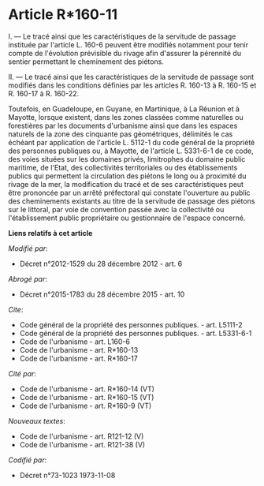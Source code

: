 # Article R*160-11

I. ― Le tracé ainsi que les caractéristiques de la servitude de passage instituée par l'article L. 160-6 peuvent être
modifiés notamment pour tenir compte de l'évolution prévisible du rivage afin d'assurer la pérennité du sentier permettant le
cheminement des piétons. 

II. ― Le tracé ainsi que les caractéristiques de la servitude de passage sont modifiés dans les conditions définies par les
articles R. 160-13 à R. 160-15 et R. 160-17 à R. 160-22. 

Toutefois, en Guadeloupe, en Guyane, en Martinique, à La Réunion et à Mayotte, lorsque existent, dans les zones classées
comme naturelles ou forestières par les documents d'urbanisme ainsi que dans les espaces naturels de la zone des cinquante
pas géométriques, délimités le cas échéant par application de l'article L. 5112-1 du code général de la propriété des
personnes publiques ou, à Mayotte, de l'article L. 5331-6-1 de ce code, des voies situées sur les domaines privés,
limitrophes du domaine public maritime, de l'Etat, des collectivités territoriales ou des établissements publics qui
permettent la circulation des piétons le long ou à proximité du rivage de la mer, la modification du tracé et de ses
caractéristiques peut être prononcée par un arrêté préfectoral qui constate l'ouverture au public des cheminements existants
au titre de la servitude de passage des piétons sur le littoral, par voie de convention passée avec la collectivité ou
l'établissement public propriétaire ou gestionnaire de l'espace concerné.

**Liens relatifs à cet article**

_Modifié par_:

  - Décret n°2012-1529 du 28 décembre 2012 - art. 6

_Abrogé par_:

  - Décret n°2015-1783 du 28 décembre 2015 - art. 10

_Cite_:

  - Code général de la propriété des personnes publiques. - art. L5111-2
  - Code général de la propriété des personnes publiques. - art. L5331-6-1
  - Code de l'urbanisme - art. L160-6
  - Code de l'urbanisme - art. R*160-13
  - Code de l'urbanisme - art. R*160-17

_Cité par_:

  - Code de l'urbanisme - art. R*160-14 (VT)
  - Code de l'urbanisme - art. R*160-15 (VT)
  - Code de l'urbanisme - art. R*160-9 (VT)

_Nouveaux textes_:

  - Code de l'urbanisme - art. R121-12 (V)
  - Code de l'urbanisme - art. R121-38 (V)

_Codifié par_:

  - Décret n°73-1023 1973-11-08
